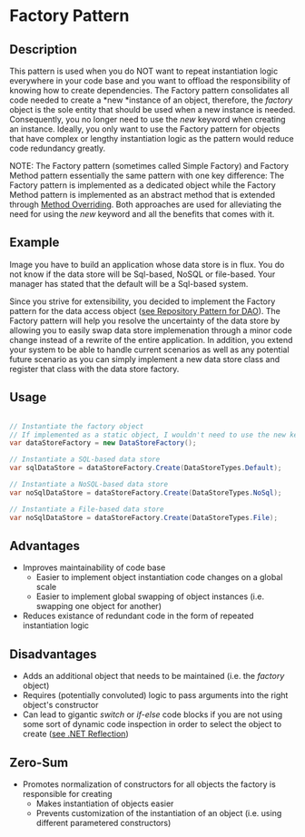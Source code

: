 # Factory Pattern

## Description

This pattern is used when you do NOT want to repeat instantiation logic everywhere in your code base and you want to offload the responsibility of knowing how to create dependencies.  The Factory pattern consolidates all code needed to create a *new *instance of an object, therefore, the _factory_ object is the sole entity that should be used when a new instance is needed.  Consequently, you no longer need to use the _new_ keyword when creating an instance.  Ideally, you only want to use the Factory pattern for objects that have complex or lengthy instantiation logic as the pattern would reduce code redundancy greatly.

NOTE:
The Factory pattern (sometimes called Simple Factory) and Factory Method pattern essentially the same pattern with one key difference: The Factory pattern is implemented as a dedicated object while the Factory Method pattern is implemented as an abstract method that is extended through [Method Overriding](https://en.wikipedia.org/wiki/Method_overriding).  Both approaches are used for alleviating the need for using the _new_ keyword and all the benefits that comes with it.

## Example

Image you have to build an application whose data store is in flux.  You do not know if the data store will be Sql-based, NoSQL or file-based.  Your manager has stated that the default will be a Sql-based system.

Since you strive for extensibility, you decided to implement the Factory pattern for the data access object ([see Repository Pattern for DAO](../../behavioral/repository/README.md)).  The Factory pattern will help you resolve the uncertainty of the data store by allowing you to easily swap data store implemenation through a minor code change instead of a rewrite of the entire application.  In addition, you extend your system to be able to handle current scenarios as well as any potential future scenario as you can simply implement a new data store class and register that class with the data store factory.

## Usage

``` csharp

// Instantiate the factory object
// If implemented as a static object, I wouldn't need to use the new keyword here
var dataStoreFactory = new DataStoreFactory();

// Instantiate a SQL-based data store
var sqlDataStore = dataStoreFactory.Create(DataStoreTypes.Default);

// Instantiate a NoSQL-based data store
var noSqlDataStore = dataStoreFactory.Create(DataStoreTypes.NoSql);

// Instantiate a File-based data store
var noSqlDataStore = dataStoreFactory.Create(DataStoreTypes.File);

```

## Advantages

* Improves maintainability of code base
  * Easier to implement object instantiation code changes on a global scale
  * Easier to implement global swapping of object instances (i.e. swapping one object for another)
* Reduces existance of redundant code in the form of repeated instantiation logic

## Disadvantages

* Adds an additional object that needs to be maintained (i.e. the _factory_ object)
* Requires (potentially convoluted) logic to pass arguments into the right object's constructor
* Can lead to gigantic _switch_ or _if-else_ code blocks if you are not using some sort of dynamic code inspection in order to select the object to create ([see .NET Reflection](https://docs.microsoft.com/en-us/dotnet/framework/reflection-and-codedom/reflection))

## Zero-Sum

* Promotes normalization of constructors for all objects the factory is responsible for creating
  * Makes instantiation of objects easier
  * Prevents customization of the instantiation of an object (i.e. using different parametered constructors)